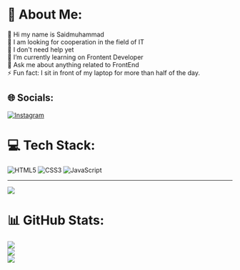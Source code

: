 # 💫 About Me:
🔭 Hi my name is Saidmuhammad
<br>👯 I am looking for cooperation in the field of IT<br>🤝 I don't need help yet<br>🌱 I’m currently learning on Frontent Developer<br>💬 Ask me about anything related to FrontEnd<br>⚡️ Fun fact: I sit in front of my laptop for more than half of the day. 

## 🌐 Socials:
[![Instagram](https://img.shields.io/badge/Instagram-%23E4405F.svg?logo=Instagram&logoColor=white)](https://instagram.com/__sa1dovvv__) 

# 💻 Tech Stack:
![HTML5](https://img.shields.io/badge/html5-%23E34F26.svg?style=for-the-badge&logo=html5&logoColor=white) ![CSS3](https://img.shields.io/badge/css3-%231572B6.svg?style=for-the-badge&logo=css3&logoColor=white) ![JavaScript](https://img.shields.io/badge/javascript-%23323330.svg?style=for-the-badge&logo=javascript&logoColor=%23F7DF1E)

---
[![]([https://visitcount.itsvg.in/api?id=JonyFrest&icon=2&color=0)](https://visitcount.itsvg.in](https://www.instagram.com/__sa1dovvv__/))

<!-- Proudly created with GPRM ( https://gprm.itsvg.in ) -->

# 📊 GitHub Stats:
![](https://github-readme-stats.vercel.app/api?username=JonyFrest&theme=radical&hide_border=false&include_all_commits=true&count_private=false)<br/>
![](https://github-readme-streak-stats.herokuapp.com/?user=JonyFrest&theme=radical&hide_border=false)<br/>
![](https://github-readme-stats.vercel.app/api/top-langs/?username=JonyFrest&theme=radical&hide_border=false&include_all_commits=true&count_private=false&layout=compact)
